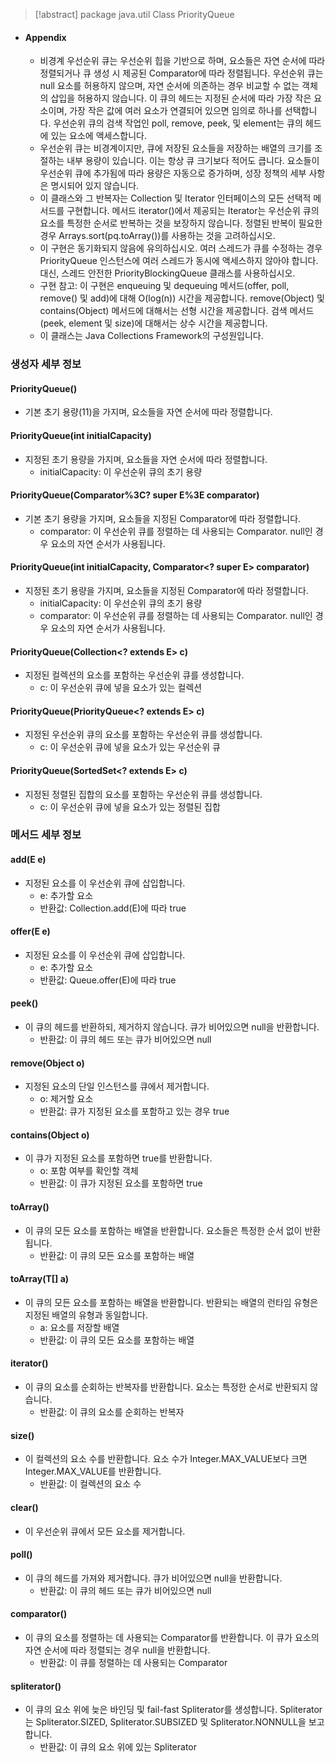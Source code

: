 >[!abstract]
> package java.util
>Class PriorityQueue<E>

- #### Appendix
	- 비경계 우선순위 큐는 우선순위 힙을 기반으로 하며, 요소들은 자연 순서에 따라 정렬되거나 큐 생성 시 제공된 Comparator에 따라 정렬됩니다. 우선순위 큐는 null 요소를 허용하지 않으며, 자연 순서에 의존하는 경우 비교할 수 없는 객체의 삽입을 허용하지 않습니다. 이 큐의 헤드는 지정된 순서에 따라 가장 작은 요소이며, 가장 작은 값에 여러 요소가 연결되어 있으면 임의로 하나를 선택합니다. 우선순위 큐의 검색 작업인 poll, remove, peek, 및 element는 큐의 헤드에 있는 요소에 액세스합니다.
	- 우선순위 큐는 비경계이지만, 큐에 저장된 요소들을 저장하는 배열의 크기를 조절하는 내부 용량이 있습니다. 이는 항상 큐 크기보다 적어도 큽니다. 요소들이 우선순위 큐에 추가됨에 따라 용량은 자동으로 증가하며, 성장 정책의 세부 사항은 명시되어 있지 않습니다.
	- 이 클래스와 그 반복자는 Collection 및 Iterator 인터페이스의 모든 선택적 메서드를 구현합니다. 메서드 iterator()에서 제공되는 Iterator는 우선순위 큐의 요소를 특정한 순서로 반복하는 것을 보장하지 않습니다. 정렬된 반복이 필요한 경우 Arrays.sort(pq.toArray())를 사용하는 것을 고려하십시오.
	- 이 구현은 동기화되지 않음에 유의하십시오. 여러 스레드가 큐를 수정하는 경우 PriorityQueue 인스턴스에 여러 스레드가 동시에 액세스하지 않아야 합니다. 대신, 스레드 안전한 PriorityBlockingQueue 클래스를 사용하십시오.
	- 구현 참고: 이 구현은 enqueuing 및 dequeuing 메서드(offer, poll, remove() 및 add)에 대해 O(log(n)) 시간을 제공합니다. remove(Object) 및 contains(Object) 메서드에 대해서는 선형 시간을 제공합니다. 검색 메서드(peek, element 및 size)에 대해서는 상수 시간을 제공합니다.
	- 이 클래스는 Java Collections Framework의 구성원입니다.



### 생성자 세부 정보
#### PriorityQueue()
- 기본 초기 용량(11)을 가지며, 요소들을 자연 순서에 따라 정렬합니다.

#### PriorityQueue(int initialCapacity)
- 지정된 초기 용량을 가지며, 요소들을 자연 순서에 따라 정렬합니다.
  - initialCapacity: 이 우선순위 큐의 초기 용량

#### PriorityQueue(Comparator%3C? super E%3E comparator)
- 기본 초기 용량을 가지며, 요소들을 지정된 Comparator에 따라 정렬합니다.
  - comparator: 이 우선순위 큐를 정렬하는 데 사용되는 Comparator. null인 경우 요소의 자연 순서가 사용됩니다.

#### PriorityQueue(int initialCapacity, Comparator<? super E> comparator)
- 지정된 초기 용량을 가지며, 요소들을 지정된 Comparator에 따라 정렬합니다.
  - initialCapacity: 이 우선순위 큐의 초기 용량
  - comparator: 이 우선순위 큐를 정렬하는 데 사용되는 Comparator. null인 경우 요소의 자연 순서가 사용됩니다.

#### PriorityQueue(Collection<? extends E> c)
- 지정된 컬렉션의 요소를 포함하는 우선순위 큐를 생성합니다.
  - c: 이 우선순위 큐에 넣을 요소가 있는 컬렉션

#### PriorityQueue(PriorityQueue<? extends E> c)
- 지정된 우선순위 큐의 요소를 포함하는 우선순위 큐를 생성합니다.
  - c: 이 우선순위 큐에 넣을 요소가 있는 우선순위 큐

#### PriorityQueue(SortedSet<? extends E> c)
- 지정된 정렬된 집합의 요소를 포함하는 우선순위 큐를 생성합니다.
  - c: 이 우선순위 큐에 넣을 요소가 있는 정렬된 집합

### 메서드 세부 정보
#### add(E e)
- 지정된 요소를 이 우선순위 큐에 삽입합니다.
  - e: 추가할 요소
  - 반환값: Collection.add(E)에 따라 true

#### offer(E e)
- 지정된 요소를 이 우선순위 큐에 삽입합니다.
  - e: 추가할 요소
  - 반환값: Queue.offer(E)에 따라 true

#### peek()
- 이 큐의 헤드를 반환하되, 제거하지 않습니다. 큐가 비어있으면 null을 반환합니다.
  - 반환값: 이 큐의 헤드 또는 큐가 비어있으면 null

#### remove(Object o)
- 지정된 요소의 단일 인스턴스를 큐에서 제거합니다.
  - o: 제거할 요소
  - 반환값: 큐가 지정된 요소를 포함하고 있는 경우 true

#### contains(Object o)
- 이 큐가 지정된 요소를 포함하면 true를 반환합니다.
  - o: 포함 여부를 확인할 객체
  - 반환값: 이 큐가 지정된 요소를 포함하면 true

#### toArray()
- 이 큐의 모든 요소를 포함하는 배열을 반환합니다. 요소들은 특정한 순서 없이 반환됩니다.
  - 반환값: 이 큐의 모든 요소를 포함하는 배열

#### toArray(T[] a)
- 이 큐의 모든 요소를 포함하는 배열을 반환합니다. 반환되는 배열의 런타임 유형은 지정된 배열의 유형과 동일합니다.
  - a: 요소를 저장할 배열
  - 반환값: 이 큐의 모든 요소를 포함하는 배열

#### iterator()
- 이 큐의 요소를 순회하는 반복자를 반환합니다. 요소는 특정한 순서로 반환되지 않습니다.
  - 반환값: 이 큐의 요소를 순회하는 반복자

#### size()
- 이 컬렉션의 요소 수를 반환합니다. 요소 수가 Integer.MAX_VALUE보다 크면 Integer.MAX_VALUE를 반환합니다.
  - 반환값: 이 컬렉션의 요소 수

#### clear()
- 이 우선순위 큐에서 모든 요소를 제거합니다.

#### poll()
- 이 큐의 헤드를 가져와 제거합니다. 큐가 비어있으면 null을 반환합니다.
  - 반환값: 이 큐의 헤드 또는 큐가 비어있으면 null

#### comparator()
- 이 큐의 요소를 정렬하는 데 사용되는 Comparator를 반환합니다. 이 큐가 요소의 자연 순서에 따라 정렬되는 경우 null을 반환합니다.
  - 반환값: 이 큐를 정렬하는 데 사용되는 Comparator

#### spliterator()
- 이 큐의 요소 위에 늦은 바인딩 및 fail-fast Spliterator를 생성합니다. Spliterator는 Spliterator.SIZED, Spliterator.SUBSIZED 및 Spliterator.NONNULL을 보고합니다.
  - 반환값: 이 큐의 요소 위에 있는 Spliterator